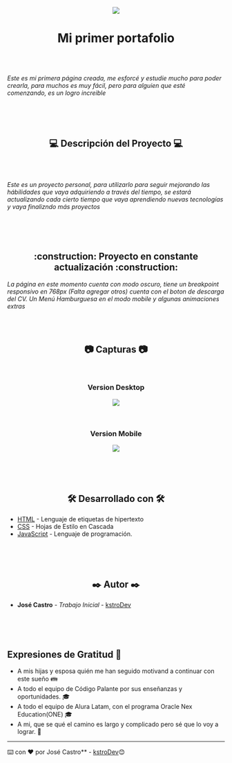 <p align='center'>
  <img src='https://github.com/kstroDev/proyecto-2-cod-latam/assets/127703789/30383b56-ed31-41b0-8340-8cc17d1350fa'>
</p>

<h1 align="center"> Mi primer portafolio </h1>

<br><br>

_Este es mi primera página creada, me esforcé y estudie mucho para poder crearla, para muchos es muy fácil, pero para alguien que esté comenzando, es un logro increible_

<br><br><br>

<h2 align="center"> 💻 Descripción del Proyecto  💻 </h2>

<br><br>

_Este es un proyecto personal, para utilizarlo para seguir mejorando las hábilidades que vaya adquiriendo a través del tiempo, se estará actualizando cada cierto tiempo que vaya aprendiendo nuevas tecnologías y vaya finalizndo más proyectos_

<br><br><br>

<h2 align="center"> :construction: Proyecto en constante actualización :construction: </h2>

_La página en este momento cuenta con modo oscuro, tiene un breakpoint responsivo en 768px (Falta agregar otros) cuenta con el boton de descarga del CV. Un Menú Hamburguesa en el modo mobile y algunas animaciones extras_

<br><br>

<h2 align="center"> 📷 Capturas 📷 </h2>

<br>
<h3 align="center">Version Desktop</h3>
<p align='center'> 
  <img src='https://github.com/kstroDev/proyecto-2-cod-latam/assets/127703789/17e0752b-55c9-4888-98bc-4d3c8ea6ada5'>
</p>
<br>
<h3 align="center">Version Mobile</h3>
<p align='center'> 
  <img src='https://github.com/kstroDev/proyecto-2-cod-latam/assets/127703789/86892252-28c9-414f-880f-183d3ad8cd65'>
</p>

<br><br><br>

<h2 align="center"> 🛠️ Desarrollado con 🛠️ </h2>

* [HTML](https://developer.mozilla.org/es/docs/Web/HTML) - Lenguaje de etiquetas de hipertexto
* [CSS](https://developer.mozilla.org/es/docs/Web/CSS) - Hojas de Estilo en Cascada
* [JavaScript](https://developer.mozilla.org/es/docs/Web/JavaScript) - Lenguaje de programación.

<br><br><br>

<h2 align="center"> ✒️ Autor ✒️ </h2>

* **José Castro** - *Trabajo Inicial* - [kstroDev](https://github.com/kstroDev)

<br><br><br>


## Expresiones de Gratitud 🎁

* A mis hijas y esposa quién me han seguido motivand a continuar con este sueño 👪 
* A todo el equipo de Código Palante por sus enseñanzas y oportunidades. 🎓
* A todo el equipo de Alura Latam, con el programa Oracle Nex Education(ONE) 🎓
* A mi, que se qué el camino es largo y complicado pero sé que lo voy a lograr. 🎉



---
⌨️ con ❤️ por José Castro** - [kstroDev](https://github.com/kstroDev)😊
